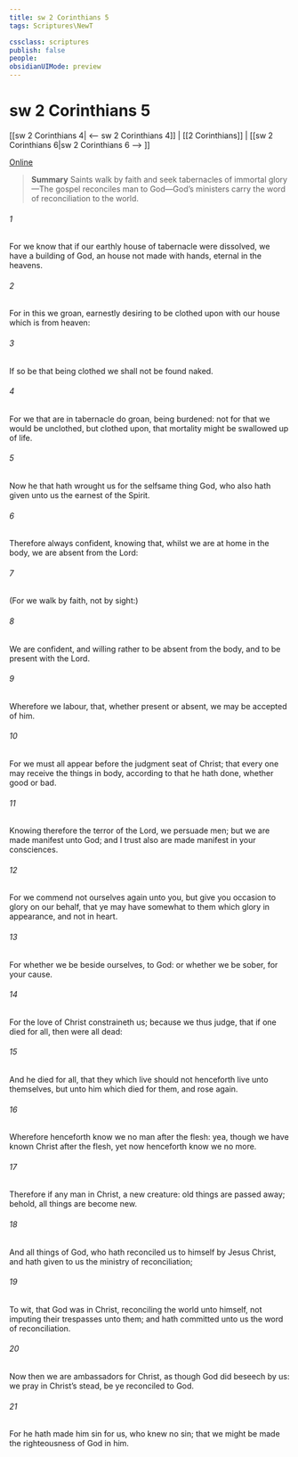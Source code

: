 ```yaml
---
title: sw 2 Corinthians 5
tags: Scriptures\NewT

cssclass: scriptures
publish: false
people:
obsidianUIMode: preview
---
```


# sw 2 Corinthians 5
[[sw 2 Corinthians 4| <-- sw 2 Corinthians 4]] | [[2 Corinthians]] | [[sw 2 Corinthians 6|sw 2 Corinthians 6 --> ]]

[Online](https://churchofjesuschrist.org/study/scriptures/nt/2-cor/5?lang=eng)

> __Summary__
Saints walk by faith and seek tabernacles of immortal glory—The gospel reconciles man to God—God’s ministers carry the word of reconciliation to the world.

###### 1 
For we know that if our earthly house of  tabernacle were dissolved, we have a building of God, an house not made with hands, eternal in the heavens.

###### 2 
For in this we groan, earnestly desiring to be clothed upon with our house which is from heaven:

###### 3 
If so be that being clothed we shall not be found naked.

###### 4 
For we that are in  tabernacle do groan, being burdened: not for that we would be unclothed, but clothed upon, that mortality might be swallowed up of life.

###### 5 
Now he that hath wrought us for the selfsame thing  God, who also hath given unto us the earnest of the Spirit.

###### 6 
Therefore  always confident, knowing that, whilst we are at home in the body, we are absent from the Lord:

###### 7 
(For we walk by faith, not by sight:)

###### 8 
We are confident,  and willing rather to be absent from the body, and to be present with the Lord.

###### 9 
Wherefore we labour, that, whether present or absent, we may be accepted of him.

###### 10 
For we must all appear before the judgment seat of Christ; that every one may receive the things  in  body, according to that he hath done, whether  good or bad.

###### 11 
Knowing therefore the terror of the Lord, we persuade men; but we are made manifest unto God; and I trust also are made manifest in your consciences.

###### 12 
For we commend not ourselves again unto you, but give you occasion to glory on our behalf, that ye may have somewhat to  them which glory in appearance, and not in heart.

###### 13 
For whether we be beside ourselves,  to God: or whether we be sober,  for your cause.

###### 14 
For the love of Christ constraineth us; because we thus judge, that if one died for all, then were all dead:

###### 15 
And  he died for all, that they which live should not henceforth live unto themselves, but unto him which died for them, and rose again.

###### 16 
Wherefore henceforth know we no man after the flesh: yea, though we have known Christ after the flesh, yet now henceforth know we  no more.

###### 17 
Therefore if any man  in Christ,  a new creature: old things are passed away; behold, all things are become new.

###### 18 
And all things  of God, who hath reconciled us to himself by Jesus Christ, and hath given to us the ministry of reconciliation;

###### 19 
To wit, that God was in Christ, reconciling the world unto himself, not imputing their trespasses unto them; and hath committed unto us the word of reconciliation.

###### 20 
Now then we are ambassadors for Christ, as though God did beseech  by us: we pray  in Christ’s stead, be ye reconciled to God.

###### 21 
For he hath made him  sin for us, who knew no sin; that we might be made the righteousness of God in him.

